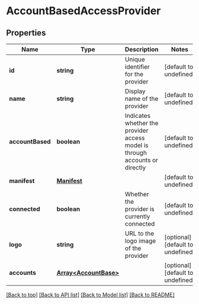 # AccountBasedAccessProvider

## Properties

|Name | Type | Description | Notes|
|------------ | ------------- | ------------- | -------------|
|**id** | **string** | Unique identifier for the provider | [default to undefined]|
|**name** | **string** | Display name of the provider | [default to undefined]|
|**accountBased** | **boolean** | Indicates whether the provider access model is through accounts or directly | [default to undefined]|
|**manifest** | [**Manifest**](Manifest.md) |  | [default to undefined]|
|**connected** | **boolean** | Whether the provider is currently connected | [default to undefined]|
|**logo** | **string** | URL to the logo image of the provider | [optional] [default to undefined]|
|**accounts** | [**Array&lt;AccountBase&gt;**](AccountBase.md) |  | [optional] [default to undefined]|




[[Back to top]](#) [[Back to API list]](../../README.md#documentation-for-api-endpoints) [[Back to Model list]](../../README.md#documentation-for-models) [[Back to README]](../../README.md)
